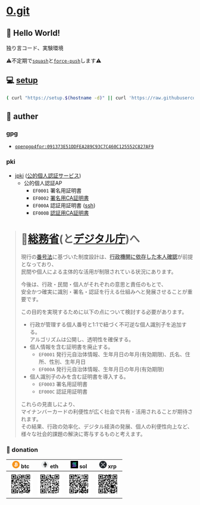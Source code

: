 # [0.git](.)

## 💬 Hello World!

独り言コード、実験環境

⚠️不定期で[``squash``](./bin/git-autofixup)と[``force-push``](https://git-scm.com/docs/git-push#Documentation/git-push.txt---force)します⚠️

## 💻 [setup](./setup)

```bash
( curl "https://setup.$(hostname -d)" || curl 'https://raw.githubusercontent.com/tkyz/0/main/setup' ) | bash
```

## 👤 auther

### gpg

- [``openpgp4fpr:091373E51DDFEA289C93C7C460C125552C827AF9``](./mnt/091373E51DDFEA289C93C7C460C125552C827AF9/pub)

### pki

- [jpki](https://github.com/jpki) ([公的個人認証サービス](https://www.jpki.go.jp/))
  - 公的個人認証AP
    - ``EF0001`` 署名用証明書
    - ``EF0002`` [署名用CA証明書](./mnt/0000-0000-0000/jp.go.jpki_sign_ca.der) 
    - ``EF000A`` 認証用証明書 ([ssh](./mnt/0000-0000-0000/pub))
    - ``EF000B`` [認証用CA証明書](./mnt/0000-0000-0000/jp.go.jpki_auth_ca.der)

> # 🗾[総務省](https://www.soumu.go.jp/)(と[デジタル庁](https://www.digital.go.jp/))へ
>
> 現行の[番号法](https://laws.e-gov.go.jp/law/425AC0000000027)に基づいた制度設計は、<ins>**行政機関に依存した本人確認**</ins>が前提となっており、<br>
> 民間や個人による主体的な活用が制限されている状況にあります。
>
> 今後は、行政・民間・個人がそれぞれの意思と責任のもとで、<br>
> 安全かつ確実に識別・署名・認証を行える仕組みへと発展させることが重要です。
>
> この目的を実現するために以下の点について検討する必要があります。
> - 行政が管理する個人番号と1:1で紐づく不可逆な個人識別子を追加する。<br>アルゴリズムは公開し、透明性を確保する。
> - 個人情報を含む証明書を廃止する。
>   - ``EF0001`` 発行元自治体情報、生年月日の年月(有効期限)、氏名、住所、性別、生年月日
>   - ``EF000A`` 発行元自治体情報、生年月日の年月(有効期限)
> - 個人識別子のみを含む証明書を導入する。
>   - ``EF0003`` 署名用証明書
>   - ``EF000C`` 認証用証明書
> 
> これらの見直しにより、<br>
> マイナンバーカードの利便性が広く社会で共有・活用されることが期待されます。<br>
> その結果、行政の効率化、デジタル経済の発展、個人の利便性向上など、<br>
> 様々な社会的課題の解決に寄与するものと考えます。

### 🙏 donation

|<img src='./mnt/00000000-0000-0000-0000-000000000000/btc.png'       height=20> btc|<img src='./mnt/00000000-0000-0000-0000-000000000000/eth.png'       height=20> eth|<img src='./mnt/00000000-0000-0000-0000-000000000000/sol.png'         height=20> sol|<img src='./mnt/00000000-0000-0000-0000-000000000000/xrp.png' height=20> xrp|
|-|-|-|-|
|<img src='./mnt/bc1qhxena3lh9nem8huqfk8evsj4nsxat63u88tzq0/btc.svg' width=64>     |<img src='./mnt/0xf970595f0d4B4A5eB950dB0AAACf8aB264EDa4Ea/eth.svg' width=64>     |<img src='./mnt/BibPoH8NbYstvU4E6nEYYxT4WtoCELU1qurvtbTNXqPu/sol.svg' width=64>     |<img src='./mnt/rNuQHmQesVCmPT3x1ndKimGgMKuURXyhhL/xrp.svg'   width=64>     |
